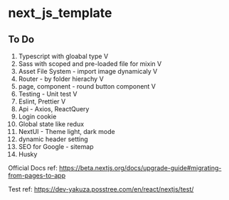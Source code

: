# next_js_template

## To Do

<ol>
<li>Typescript with gloabal type V</li> 
<li>Sass with scoped and pre-loaded file for mixin V</li>
<li>Asset File System - import image dynamicaly V </li>
<li>Router - by folder hierachy V </li>
<li>page, component - round button component V</li>
<li>Testing - Unit test V </li>
<li>Eslint, Prettier V</li>
<li>Api - Axios, ReactQuery </li>
<li>Login cookie </li>
<li>Global state like redux </li>
<li>NextUI - Theme light, dark mode </li>
<li>dynamic header setting</li>
<li>SEO for Google - sitemap </li>

<li>Husky </li>
</ol>

Official Docs ref: https://beta.nextjs.org/docs/upgrade-guide#migrating-from-pages-to-app

Test ref: https://dev-yakuza.posstree.com/en/react/nextjs/test/
